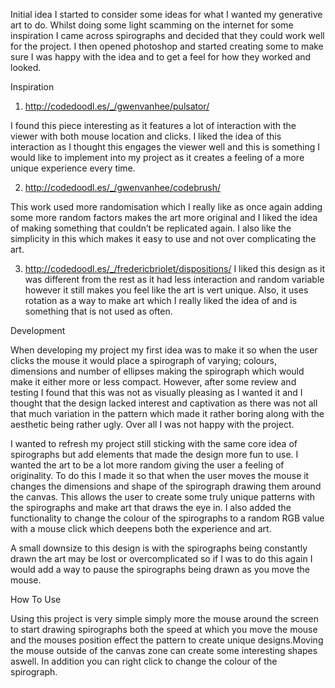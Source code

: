 Initial idea
I started to consider some ideas for what I wanted my generative art to do. Whilst doing some light scamming on the internet for some inspiration I came across spirographs and decided that they could work well for the project. I then opened photoshop and started creating some to make sure I was happy with the idea and to get a feel for how they worked and looked.


Inspiration
1.	http://codedoodl.es/_/gwenvanhee/pulsator/

I found this piece interesting as it features a lot of interaction with the viewer with both mouse location and clicks. I liked the idea of this interaction as I thought this engages the viewer well and this is something I would like to implement into my project as it creates a feeling of a more unique experience every time.

2.	http://codedoodl.es/_/gwenvanhee/codebrush/
                                                                                                                                           
This work used more randomisation which I really like as once again adding some more random factors makes the art more original and I liked the idea of making something that couldn’t be replicated again. I also like the simplicity in this which makes it easy to use and not over complicating the art.

3.	http://codedoodl.es/_/fredericbriolet/dispositions/
I liked this design as it was different from the rest as it had less interaction and random variable however it still makes you feel like the art is vert unique. Also, it uses rotation as a way to make art which I really liked the idea of and is something that is not used as often.


Development 

When developing my project my first idea was to make it so when the user clicks the mouse it would place a spirograph of varying; colours, dimensions and number of ellipses making the spirograph which would make it either more or less compact. However, after some review and testing I found that this was not as visually pleasing as I wanted it and I thought that the design lacked interest and captivation as there was not all that much variation in the pattern which made it rather boring along with the aesthetic being rather ugly. Over all I was not happy with the project.

I wanted to refresh my project still sticking with the same core idea of spirographs but add elements that made the design more fun to use. I wanted the art to be a lot more random giving the user a feeling of originality. To do this I made it so that when the user moves the mouse it changes the dimensions and shape of the spirograph drawing them around the canvas. This allows the user to create some truly unique patterns with the spirographs and make art that draws the eye in. I also added the functionality to change the colour of the spirographs to a random RGB value with a mouse click which deepens both the experience and art.

A small downsize to this design is with the spirographs being constantly drawn the art may be lost or overcomplicated so if I was to do this again I would add a way to pause the spirographs being drawn as you move the mouse.


How To Use

Using this project is very simple simply more the mouse around the screen to start drawing spirographs both the speed at which you move the mouse and the mouses position effect the pattern to create unique designs.Moving the mouse outside of the canvas zone can create some interesting shapes aswell. In addition you can right click to change the colour of the spirograph.


